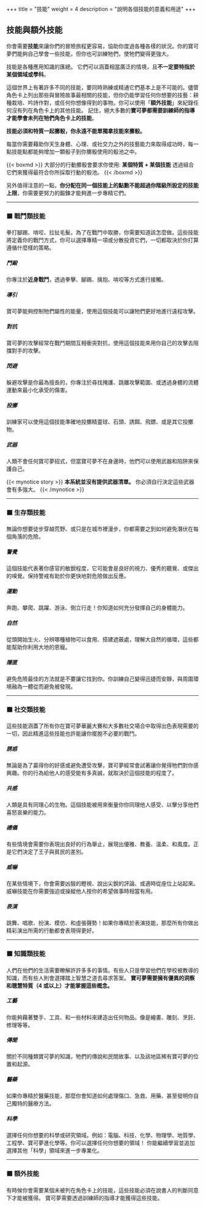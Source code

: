+++
title = "技能"
weight = 4
description = "說明各個技能的意義和用途"
+++

## 技能與額外技能
你會需要**技能**來讓你們的冒險旅程更容易，協助你度過各種各樣的狀況。你的寶可夢們能夠自己學會一些技能，但你也可訓練牠們，使牠們變得更強大。

技能是各種應用知識的匯總。
它們可以涵蓋相當廣泛的情境，且**不一定要特指於某個領域或學科**。

這個世界上有著許多不同的技能，要同時熟練或精通它們基本上是不可能的。儘管角色卡上列出那些與冒險故事最相關的技能，但你仍能學習任何你想要的技藝：耕種栽培、吟詩作對，或任何你想像得到的事物。你可以使用「**額外技能**」來紀錄任何沒有列在角色卡上的其他技能。
記住，絕大多數的**寶可夢都需要訓練師的指導才能學會未列在牠們角色卡上的技能**。

**技能必須和特質一起擲骰，你永遠不能單獨拿技能來擲骰。**

每當你需要藉助你天生身體、心理、或社交力之外的技藝能力來取得成功時，每一點技能點都能夠增加一顆骰子到你擲骰使用的骰池之中。

{{< boxmd >}}
大部分的行動擲骰會要求你使用: <b>某個特質 + 某個技能</b>
透過組合它們來獲得最符合你所採取行動的骰池。
{{< /boxmd >}}

另外值得注意的一點，**你分配在同一個技能上的點數不能超過你階級所設定的技能上限**，你需要更努力的鍛鍊才能夠進一步專精它們。


---
### ⬛ 戰鬥類技能
拳打腳踢、啃咬、拉扯毛髮。為了在戰鬥中取勝，你需要知道該怎麼做。這些技能將定義你的戰鬥方式，你可以選擇專精一項或分散投資它們，一切都取決於你打算遵循什麼樣的策略。

##### 鬥毆
你專注於**近身戰鬥**，透過拳擊、腳踢、擒抱、啃咬等方式進行接觸。

##### 導引
寶可夢能夠控制牠們屬性的能量，使用這個技能可以讓牠們更好地進行遠程攻擊。

##### 對抗
寶可夢的攻擊經常在戰鬥期間互相衝突對抗，使用這個技能來用你自己的攻擊去阻擋對手的攻擊。

##### 閃避
躲避攻擊是你最為擅長的，你專注於尋找掩護、跳離攻擊範圍、或透過身體的流體運動來最小化承受的傷害。
 
##### 投擲
訓練家可以使用這個技能準確地投擲精靈球、石頭、誘餌、飛鏢、或是其它投擲物。

##### 武器
人類不會任何寶可夢招式，但當寶可夢不在身邊時，他們可以使用武器和陷阱來保護自己。

{{< mynotice story >}}
**本系統並沒有提供武器清單。** 你必須自行決定這些武器會有多強大。
{{< /mynotice >}}


---
### ⬛ 生存類技能
無論你想要徒步穿越荒野、或只是在城市裡漫步，你都需要之到如何避免潛伏在每個角落的危險。

##### 警覺
這個技能代表著你感官的敏銳程度，它可能會是良好的視力、優秀的聽覺、或傑出的嗅覺。保持警戒有助於你更快地對危險做出反應。

##### 運動
奔跑、攀爬、跳躍、游泳、倒立行走！你知道如何充分發揮自己的身體能力。

##### 自然
從頭開始生火、分辨哪種植物可以食用、搭建遮蔽處，理解大自然的循環，這些都能幫助你利用大地的恩寵。

##### 隱匿
避免危險最佳的方法就是不要讓它找到你。你訓練自己變得迅捷而安靜，與周圍環境融為一體從而避免被發現。


---
### ⬛ 社交類技能
這些技能涵蓋了所有你在寶可夢華麗大賽和大多數社交場合中取得出色表現需要的一切，因此精進這些技能也許能讓你擺脫不必要的戰鬥。

##### 誘惑
無論是為了贏得你的好感或避免遭受攻擊，寶可夢經常會試著讓你覺得牠們對你感興趣。你的行為給他人的感受能有多真誠，就取決於這個技能的程度了。

##### 共感
人類是具有同理心的生物。這個技能被用來衡量你你同理他人感受、以擊分享他們喜怒哀樂的能力。

##### 禮儀
有些情境會需要你表現出良好的行為舉止，展現出優雅、教養、溫柔、和風度。正是它們決定了王子與貧民的差別。

##### 威嚇
在某些情境下，你會需要凶狠的瞪視、說出尖銳的評論、或適時從座位上站起來。威嚇技能在你需要強迫或操縱他人按你的希望做事時相當有用。

##### 表演
跳舞、唱歌、扮演、模仿、和虛張聲勢！如果你專精於表演技能，那麼所有你做出精彩演出所需的行動都會表現得更好。


---
### ⬛ 知識類技能
人們在他們的生活需要瞭解許許多多的事情。有些人只是學習他們在學校被教導的知識，而有些人則會選擇踏上智慧之道去尋求答案。
**寶可夢需要擁有優異的洞察和聰慧特質（4 或以上）才能掌握這些概念。**


##### 工藝
你能夠藉著雙手、工具、和一些材料來建造出任何物品。像是繪畫、雕刻、烹飪、修理等等。

##### 傳聞
關於不同種類寶可夢的知識，牠們的傳說和民間故事、以及該地區稀有寶可夢的位置和起源。

##### 醫藥
如果你專精於醫藥技能，那麼你會知道如何處理傷口、急救、用藥、甚至發明你自己獨特的醫療方法。

##### 科學
選擇任何你想要的科學或研究領域。例如：電腦、科技、化學、物理學、地質學、工程學、寶可夢進化學等。你可以選擇任何你想要的領域！
你能繼續學習並追加選擇其他「科學」領域來進一步專業化。

---
### ⬛ 額外技能
有時候你會需要某個未被列在角色卡上的技能，這些技能必須在說書人的判斷同意下才能被獲得。
寶可夢需要透過訓練師的指導才能獲得這些技能。

